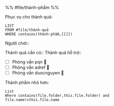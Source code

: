 %%
#file/thành-phẩm
%%

Phục vụ cho thành quả:
```dataview
LIST
FROM #file/thành-quả 
WHERE contains(thành-phẩm,[[]])
```
Người chơi::

Thành quả cần có::
Thành quả hỗ trợ::

- [ ] Phỏng vấn pqn 🔼
- [ ] Phỏng vấn adref 🔼 
- [ ] Phỏng vấn duocnguyen 🔼 

Thành phẩm nhỏ hơn:
```dataview
List
Where contains(file.folder,this.file.folder) and file.name!=this.file.name
```
